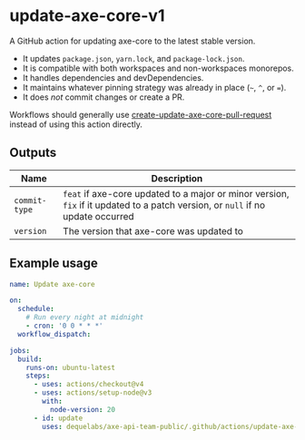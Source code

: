 # update-axe-core-v1

A GitHub action for updating axe-core to the latest stable version.

- It updates `package.json`, `yarn.lock`, and `package-lock.json`.
- It is compatible with both workspaces and non-workspaces monorepos.
- It handles dependencies and devDependencies.
- It maintains whatever pinning strategy was already in place (`~`, `^`, or `=`).
- It does *not* commit changes or create a PR.

Workflows should generally use [create-update-axe-core-pull-request](../create-update-axe-core-pull-request-v1/README.md) instead of using this action directly.

## Outputs

| Name          | Description                                                                                                            |
| --------------| ---------------------------------------------------------------------------------------------------------------------- |
| `commit-type` | `feat` if axe-core updated to a major or minor version, `fix` if it updated to a patch version, or `null` if no update occurred |
| `version`     | The version that axe-core was updated to |

## Example usage

```yaml
name: Update axe-core

on:
  schedule:
    # Run every night at midnight
    - cron: '0 0 * * *'
  workflow_dispatch:

jobs:
  build:
    runs-on: ubuntu-latest
    steps:
      - uses: actions/checkout@v4
      - uses: actions/setup-node@v3
        with:
          node-version: 20
      - id: update
        uses: dequelabs/axe-api-team-public/.github/actions/update-axe-core-v1@main
```
